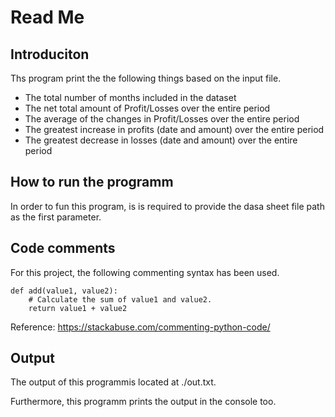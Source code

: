 # Read Me

## Introduciton

Ths program print the the following things based on the input file. 
   * The total number of months included in the dataset
   * The net total amount of Profit/Losses over the entire period
   * The average of the changes in Profit/Losses over the entire period
   * The greatest increase in profits (date and amount) over the entire period
   * The greatest decrease in losses (date and amount) over the entire period

## How to run the programm

In order to fun this program, is is required to provide the dasa sheet file path as the first parameter. 

## Code comments

For this project, the following commenting syntax has been used. 


```
def add(value1, value2):
    # Calculate the sum of value1 and value2.
    return value1 + value2
```

Reference: https://stackabuse.com/commenting-python-code/


## Output 

The output of this programmis located at ./out.txt. 

Furthermore, this programm prints the output in the console too. 